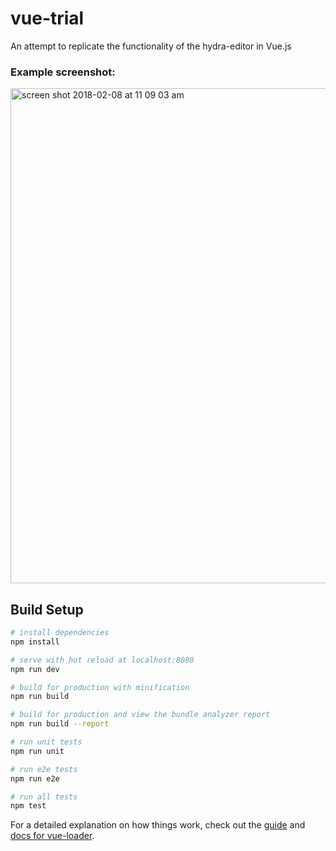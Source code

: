 # vue-trial

An attempt to replicate the functionality of the hydra-editor in Vue.js

### Example screenshot:

<img width="792" alt="screen shot 2018-02-08 at 11 09 03 am" src="https://user-images.githubusercontent.com/92044/35987203-b24b34b2-0cc0-11e8-8bf8-6d82bd009433.png">

## Build Setup

``` bash
# install dependencies
npm install

# serve with hot reload at localhost:8080
npm run dev

# build for production with minification
npm run build

# build for production and view the bundle analyzer report
npm run build --report

# run unit tests
npm run unit

# run e2e tests
npm run e2e

# run all tests
npm test
```

For a detailed explanation on how things work, check out the [guide](http://vuejs-templates.github.io/webpack/) and [docs for vue-loader](http://vuejs.github.io/vue-loader).

